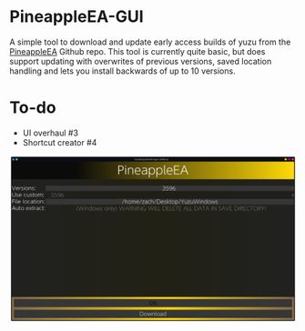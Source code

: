 # PineappleEA-GUI
A simple tool to download and update early access builds of yuzu from the [PineappleEA](https://github.com/pineappleEA/pineapple-src "PineappleEA") Github repo. This tool is currently quite basic, but does support updating with overwrites of previous versions, saved location handling and lets you install backwards of up to 10 versions.

# To-do
- UI overhaul #3
- Shortcut creator #4

![](https://github.com/ZachAR3/PineappleEA-GUI/blob/main/Demo.png?raw=true)
